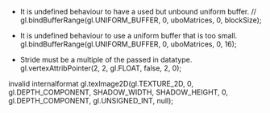 
- It is undefined behaviour to have a used but unbound uniform buffer.
// gl.bindBufferRange(gl.UNIFORM_BUFFER, 0, uboMatrices, 0, blockSize);

- It is undefined behaviour to use a uniform buffer that is too small.
gl.bindBufferRange(gl.UNIFORM_BUFFER, 0, uboMatrices, 0, 16);

- Stride must be a multiple of the passed in datatype.
gl.vertexAttribPointer(2, 2, gl.FLOAT, false, 2, 0);

invalid internalformat
gl.texImage2D(gl.TEXTURE_2D, 0, gl.DEPTH_COMPONENT, SHADOW_WIDTH, SHADOW_HEIGHT, 0, gl.DEPTH_COMPONENT, gl.UNSIGNED_INT, null);
    

